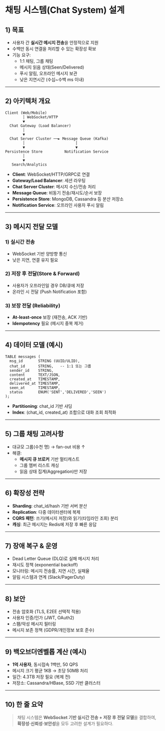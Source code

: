 # 채팅 시스템(Chat System) 설계

## 1) 목표
- 사용자 간 **실시간 메시지 전송**을 안정적으로 지원
- 수백만 동시 연결을 처리할 수 있는 확장성 확보
- 기능 요구:
  - 1:1 채팅, 그룹 채팅
  - 메시지 읽음 상태(Seen/Delivered)
  - 푸시 알림, 오프라인 메시지 보관
  - 낮은 지연시간 (수십~수백 ms 이내)

---

## 2) 아키텍처 개요

```
Client (Web/Mobile)
        │ WebSocket/HTTP
        ▼
  Chat Gateway (Load Balancer)
        │
        ▼
  Chat Server Cluster ──► Message Queue (Kafka)
        │                       │
        ▼                       ▼
Persistence Store          Notification Service
        │
        ▼
   Search/Analytics
```

- **Client**: WebSocket/HTTP/GRPC로 연결  
- **Gateway/Load Balancer**: 세션 라우팅  
- **Chat Server Cluster**: 메시지 수신/전송 처리  
- **Message Queue**: 비동기 전송/재시도/순서 보장  
- **Persistence Store**: MongoDB, Cassandra 등 분산 저장소  
- **Notification Service**: 오프라인 사용자 푸시 알림  

---

## 3) 메시지 전달 모델

### 1) 실시간 전송
- WebSocket 기반 양방향 통신
- 낮은 지연, 연결 유지 필요

### 2) 저장 후 전달(Store & Forward)
- 사용자가 오프라인일 경우 DB/큐에 저장
- 온라인 시 전달 (Push Notification 포함)

### 3) 보장 전달 (Reliability)
- **At-least-once** 보장 (재전송, ACK 기반)
- **Idempotency** 필요 (메시지 중복 제거)

---

## 4) 데이터 모델 (예시)
```
TABLE messages (
  msg_id       STRING (UUID/ULID),
  chat_id      STRING,   -- 1:1 또는 그룹
  sender_id    STRING,
  content      TEXT/JSON,
  created_at   TIMESTAMP,
  delivered_at TIMESTAMP,
  seen_at      TIMESTAMP,
  status       ENUM('SENT','DELIVERED','SEEN')
);
```

- **Partitioning**: chat_id 기반 샤딩  
- **Index**: (chat_id, created_at) 조합으로 대화 조회 최적화  

---

## 5) 그룹 채팅 고려사항
- 대규모 그룹(수천 명) → fan-out 비용 ↑
- 해결:
  - **메시지 큐 브로커** 기반 멀티캐스트
  - 그룹 멤버 리스트 캐싱
  - 읽음 상태 집계(Aggregation)만 저장

---

## 6) 확장성 전략
- **Sharding**: chat_id/hash 기반 서버 분산
- **Replication**: 다중 데이터센터에 복제
- **CQRS 패턴**: 쓰기(메시지 저장)와 읽기(타임라인 조회) 분리
- **캐싱**: 최근 메시지는 Redis에 저장 후 빠른 응답

---

## 7) 장애 복구 & 운영
- Dead Letter Queue (DLQ)로 실패 메시지 처리
- 재시도 정책 (exponential backoff)
- 모니터링: 메시지 전송률, 지연 시간, 실패율
- 알림 시스템과 연계 (Slack/PagerDuty)

---

## 8) 보안
- 전송 암호화 (TLS, E2EE 선택적 적용)
- 사용자 인증/인가 (JWT, OAuth2)
- 스팸/악성 메시지 필터링
- 메시지 보존 정책 (GDPR/개인정보 보호 준수)

---

## 9) 백오브더엔벨롭 계산 (예시)
- **1억 사용자**, 동시접속 1백만, 50 QPS
- 메시지 크기 평균 1KB → 초당 50MB 처리
- 일간: 4.3TB 저장 필요 (복제 전)
- 저장소: Cassandra/HBase, SSD 기반 클러스터

---

## 10) 한 줄 요약
> 채팅 시스템은 **WebSocket 기반 실시간 전송 + 저장 후 전달 모델**을 결합하여,  
> **확장성·신뢰성·보안성**을 모두 고려한 설계가 필요하다.
